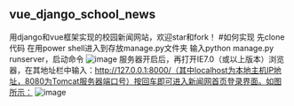 ## vue_django_school_news
用django和vue框架实现的校园新闻网站，欢迎star和fork！
#如何实现
先clone代码
在用power shell进入到存放manage.py文件夹 
输入python manage.py runserver，启动命令
![image](https://github.com/blankxxc/vue_django_school_news/assets/54624981/3e0d54ed-5d13-494e-8837-be5e8e7776df)
服务器开启后，再打开IE7.0（或以上版本）浏览器，在其地址栏中输入：http://127.0.0.1:8000/（其中localhost为本地主机IP地址，8080为Tomcat服务器端口号）按回车即可进入新闻网首页登录界面。如图所示：
 ![image](https://github.com/blankxxc/vue_django_school_news/assets/54624981/9b61098a-5c4a-4cf1-a655-e28ac618e90e)
